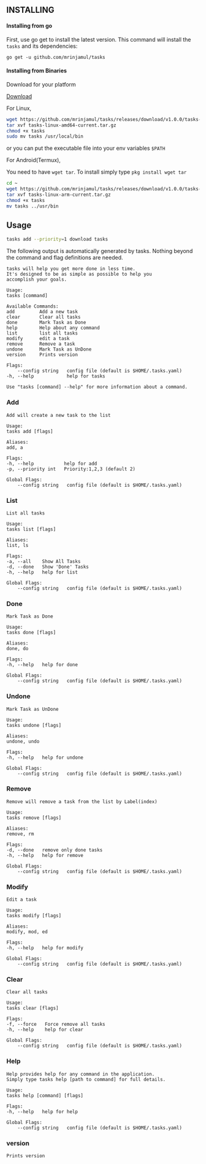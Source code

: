 ## INSTALLING

#### Installing from go

First, use go get to install the latest version. This command will install the `tasks` and its dependencies:

`go get -u github.com/mrinjamul/tasks`

#### Installing from Binaries

Download for your platform

[Download](https://github.com/mrinjamul/tasks/releases)

For Linux,

```sh
wget https://github.com/mrinjamul/tasks/releases/download/v1.0.0/tasks-linux-amd64-current.tar.gz
tar xvf tasks-linux-amd64-current.tar.gz
chmod +x tasks
sudo mv tasks /usr/local/bin
```

or you can put the executable file into your env variables `$PATH`

For Android(Termux),

You need to have `wget tar`. To install simply type `pkg install wget tar`

```sh
cd ~
wget https://github.com/mrinjamul/tasks/releases/download/v1.0.0/tasks-linux-arm-current.tar.gz
tar xvf tasks-linux-arm-current.tar.gz
chmod +x tasks
mv tasks ../usr/bin
```

## Usage

```sh
tasks add --priority=1 download tasks
```

The following output is automatically generated by tasks. Nothing beyond the
command and flag definitions are needed.

    tasks will help you get more done in less time.
    It's designed to be as simple as possible to help you
    accomplish your goals.

    Usage:
    tasks [command]

    Available Commands:
    add         Add a new task
    clear       Clear all tasks
    done        Mark Task as Done
    help        Help about any command
    list        list all tasks
    modify      edit a task
    remove      Remove a task
    undone      Mark Task as UnDone
    version     Prints version

    Flags:
        --config string   config file (default is $HOME/.tasks.yaml)
    -h, --help            help for tasks

    Use "tasks [command] --help" for more information about a command.

### Add

    Add will create a new task to the list

    Usage:
    tasks add [flags]

    Aliases:
    add, a

    Flags:
    -h, --help           help for add
    -p, --priority int   Priority:1,2,3 (default 2)

    Global Flags:
        --config string   config file (default is $HOME/.tasks.yaml)

### List

    List all tasks

    Usage:
    tasks list [flags]

    Aliases:
    list, ls

    Flags:
    -a, --all    Show All Tasks
    -d, --done   Show 'Done' Tasks
    -h, --help   help for list

    Global Flags:
        --config string   config file (default is $HOME/.tasks.yaml)

### Done

    Mark Task as Done

    Usage:
    tasks done [flags]

    Aliases:
    done, do

    Flags:
    -h, --help   help for done

    Global Flags:
        --config string   config file (default is $HOME/.tasks.yaml)

### Undone

    Mark Task as UnDone

    Usage:
    tasks undone [flags]

    Aliases:
    undone, undo

    Flags:
    -h, --help   help for undone

    Global Flags:
        --config string   config file (default is $HOME/.tasks.yaml)

### Remove

    Remove will remove a task from the list by Label(index)

    Usage:
    tasks remove [flags]

    Aliases:
    remove, rm

    Flags:
    -d, --done   remove only done tasks
    -h, --help   help for remove

    Global Flags:
        --config string   config file (default is $HOME/.tasks.yaml)

### Modify

    Edit a task

    Usage:
    tasks modify [flags]

    Aliases:
    modify, mod, ed

    Flags:
    -h, --help   help for modify

    Global Flags:
        --config string   config file (default is $HOME/.tasks.yaml)

### Clear

    Clear all tasks

    Usage:
    tasks clear [flags]

    Flags:
    -f, --force   Force remove all tasks
    -h, --help    help for clear

    Global Flags:
        --config string   config file (default is $HOME/.tasks.yaml)

### Help

    Help provides help for any command in the application.
    Simply type tasks help [path to command] for full details.

    Usage:
    tasks help [command] [flags]

    Flags:
    -h, --help   help for help

    Global Flags:
        --config string   config file (default is $HOME/.tasks.yaml)

### version

    Prints version
